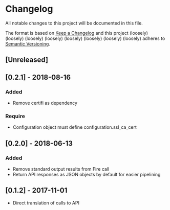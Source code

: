 # Changelog
All notable changes to this project will be documented in this file.

The format is based on [Keep a Changelog](http://keepachangelog.com/en/1.0.0/)
and this project (loosely) (loosely) (loosely) (loosely) (loosely) (loosely) (loosely) (loosely) adheres to [Semantic Versioning](http://semver.org/spec/v2.0.0.html).

## [Unreleased]

## [0.2.1] - 2018-08-16
### Added
- Remove certifi as dependency
### Require
- Configuration object must define configuration.ssl_ca_cert

## [0.2.0] - 2018-06-13
### Added
- Remove standard output results from Fire call
- Return API responses as JSON objects by default for easier pipelining

## [0.1.2] - 2017-11-01
- Direct translation of calls to API
